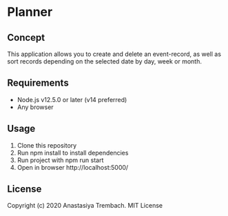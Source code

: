 # Planner
## Concept
This application allows you to create and delete an event-record, as well as sort records depending on the selected date by day, week or month.
## Requirements
* Node.js v12.5.0 or later (v14 preferred)
* Any browser
## Usage
1.	Сlone this repository
2.	Run npm install to install dependencies
3.	Run project with npm run start 
4.	Open in browser http://localhost:5000/
## License
Copyright (c) 2020 Anastasiya Trembach. MIT License
